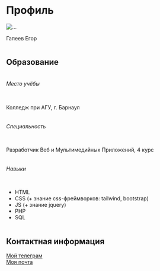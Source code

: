 <html lang="en">
<head>
    <meta charset="UTF-8">
    <meta name="viewport" content="width=device-width, initial-scale=1.0">
</head>
<body>

<div class="header">
    <h1>Профиль</h1>
    <img src='./' alt='...' />
    <p>Гапеев Егор</p>
</div>
<div class="main" style='display: flex; flex-direction: column'>
    <h2>Образование</h2>
    <h6>Место учёбы</h6>
    <p>Колледж при АГУ, г. Барнаул</p>
    <h6>Специальность</h6>
    <p>Разработчик Веб и Мультимедийных Приложений, 4 курс</p>
    <h6>Навыки</h6>
    <ul>
        <li>HTML</li>
        <li>CSS (+ знание css-фреймворков: tailwind, bootstrap)</li>
        <li>JS (+ знание jquery)</li>
        <li>PHP</li>
        <li>SQL</li>
    </ul>
    <h2>Контактная информация</h2>
    <a href='https://t.me/egor_gapeev'>Мой телеграм</a>
    <a href=''>Моя почта</a>
</body>
</html>
